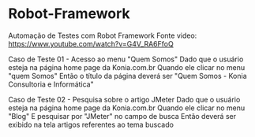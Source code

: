 # Robot-Framework
 Automação de Testes com Robot Framework
Fonte video: https://www.youtube.com/watch?v=G4V_RA6FfoQ

Caso de Teste 01 - Acesso ao menu "Quem Somos"
Dado que o usuário esteja na página home page da Konia.com.br
Quando ele clicar no menu "quem Somos"
Então o título da página deverá ser "Quem Somos - Konia Consultoria e Informática"

Caso de Teste 02 - Pesquisa sobre o artigo JMeter
Dado que o usuário esteja na página home page da Konia.com.br
Quando ele clicar no menu "Blog"
E pesquisar por "JMeter" no campo de busca
Então deverá ser exibido na tela artigos referentes ao tema buscado 